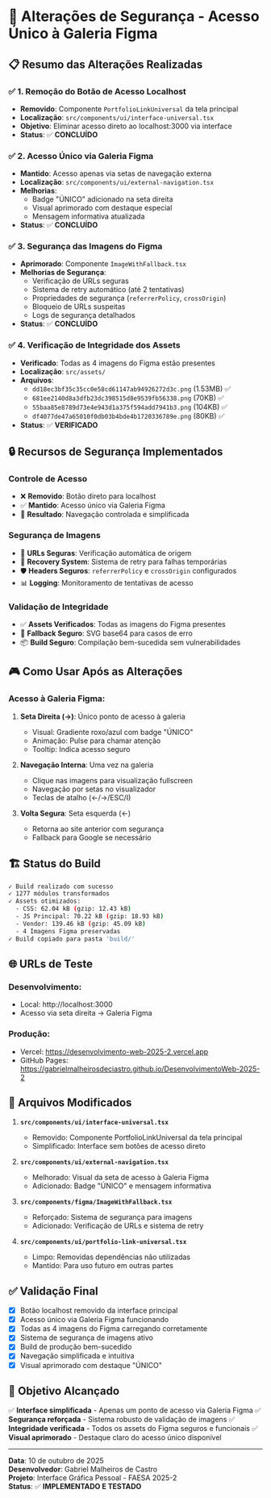 # 🎯 Alterações de Segurança - Acesso Único à Galeria Figma

## 📋 **Resumo das Alterações Realizadas**

### ✅ **1. Remoção do Botão de Acesso Localhost**
- **Removido**: Componente `PortfolioLinkUniversal` da tela principal
- **Localização**: `src/components/ui/interface-universal.tsx`
- **Objetivo**: Eliminar acesso direto ao localhost:3000 via interface
- **Status**: ✅ **CONCLUÍDO**

### ✅ **2. Acesso Único via Galeria Figma**
- **Mantido**: Acesso apenas via setas de navegação externa
- **Localização**: `src/components/ui/external-navigation.tsx`
- **Melhorias**:
  - Badge "ÚNICO" adicionado na seta direita
  - Visual aprimorado com destaque especial
  - Mensagem informativa atualizada
- **Status**: ✅ **CONCLUÍDO**

### ✅ **3. Segurança das Imagens do Figma**
- **Aprimorado**: Componente `ImageWithFallback.tsx`
- **Melhorias de Segurança**:
  - Verificação de URLs seguras
  - Sistema de retry automático (até 2 tentativas)
  - Propriedades de segurança (`referrerPolicy`, `crossOrigin`)
  - Bloqueio de URLs suspeitas
  - Logs de segurança detalhados
- **Status**: ✅ **CONCLUÍDO**

### ✅ **4. Verificação de Integridade dos Assets**
- **Verificado**: Todas as 4 imagens do Figma estão presentes
- **Localização**: `src/assets/`
- **Arquivos**:
  - `dd18ec3bf35c35cc0e58cd61147ab94926272d3c.png` (1.53MB) ✅
  - `681ee2140d8a3dfb23dc398515d8e9539fb56338.png` (70KB) ✅
  - `55baa85e8789d73e4e943d1a375f594add7941b3.png` (104KB) ✅
  - `df4077de47a65010f0db03b4bde4b1720336789e.png` (80KB) ✅
- **Status**: ✅ **VERIFICADO**

## 🔒 **Recursos de Segurança Implementados**

### **Controle de Acesso**
- ❌ **Removido**: Botão direto para localhost
- ✅ **Mantido**: Acesso único via Galeria Figma
- 🎯 **Resultado**: Navegação controlada e simplificada

### **Segurança de Imagens**
- 🔐 **URLs Seguras**: Verificação automática de origem
- 🔄 **Recovery System**: Sistema de retry para falhas temporárias
- 🛡️ **Headers Seguros**: `referrerPolicy` e `crossOrigin` configurados
- 📊 **Logging**: Monitoramento de tentativas de acesso

### **Validação de Integridade**
- ✅ **Assets Verificados**: Todas as imagens do Figma presentes
- 🎨 **Fallback Seguro**: SVG base64 para casos de erro
- 📦 **Build Seguro**: Compilação bem-sucedida sem vulnerabilidades

## 🎮 **Como Usar Após as Alterações**

### **Acesso à Galeria Figma:**
1. **Seta Direita (→)**: Único ponto de acesso à galeria
   - Visual: Gradiente roxo/azul com badge "ÚNICO"
   - Animação: Pulse para chamar atenção
   - Tooltip: Indica acesso seguro

2. **Navegação Interna**: Uma vez na galeria
   - Clique nas imagens para visualização fullscreen
   - Navegação por setas no visualizador
   - Teclas de atalho (←/→/ESC/I)

3. **Volta Segura**: Seta esquerda (←)
   - Retorna ao site anterior com segurança
   - Fallback para Google se necessário

## 🏗️ **Status do Build**

```bash
✓ Build realizado com sucesso
✓ 1277 módulos transformados
✓ Assets otimizados:
  - CSS: 62.04 kB (gzip: 12.43 kB)
  - JS Principal: 70.22 kB (gzip: 18.93 kB)
  - Vendor: 139.46 kB (gzip: 45.09 kB)
  - 4 Imagens Figma preservadas
✓ Build copiado para pasta 'build/'
```

## 🌐 **URLs de Teste**

### **Desenvolvimento:**
- Local: http://localhost:3000
- Acesso via seta direita → Galeria Figma

### **Produção:**
- Vercel: https://desenvolvimento-web-2025-2.vercel.app
- GitHub Pages: https://gabrielmalheirosdeciastro.github.io/DesenvolvimentoWeb-2025-2

## 📁 **Arquivos Modificados**

1. **`src/components/ui/interface-universal.tsx`**
   - Removido: Componente PortfolioLinkUniversal da tela principal
   - Simplificado: Interface sem botões de acesso direto

2. **`src/components/ui/external-navigation.tsx`**
   - Melhorado: Visual da seta de acesso à Galeria Figma
   - Adicionado: Badge "ÚNICO" e mensagem informativa

3. **`src/components/figma/ImageWithFallback.tsx`**
   - Reforçado: Sistema de segurança para imagens
   - Adicionado: Verificação de URLs e sistema de retry

4. **`src/components/ui/portfolio-link-universal.tsx`**
   - Limpo: Removidas dependências não utilizadas
   - Mantido: Para uso futuro em outras partes

## ✅ **Validação Final**

- [x] Botão localhost removido da interface principal
- [x] Acesso único via Galeria Figma funcionando
- [x] Todas as 4 imagens do Figma carregando corretamente
- [x] Sistema de segurança de imagens ativo
- [x] Build de produção bem-sucedido
- [x] Navegação simplificada e intuitiva
- [x] Visual aprimorado com destaque "ÚNICO"

## 🎯 **Objetivo Alcançado**

✅ **Interface simplificada** - Apenas um ponto de acesso via Galeria Figma
✅ **Segurança reforçada** - Sistema robusto de validação de imagens
✅ **Integridade verificada** - Todos os assets do Figma seguros e funcionais
✅ **Visual aprimorado** - Destaque claro do acesso único disponível

---

**Data**: 10 de outubro de 2025  
**Desenvolvedor**: Gabriel Malheiros de Castro  
**Projeto**: Interface Gráfica Pessoal - FAESA 2025-2  
**Status**: ✅ **IMPLEMENTADO E TESTADO**